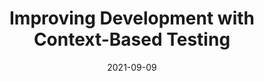 ---
title: "Improving Development with Context-Based Testing"
date: 2021-09-09
time: "18:30"
excerpt: |
  It’s very common for developers to follow a “one test fixture per class/component” approach; that is, one file containing all of the tests that verify a given class or component. Then a new bug report comes in, the fix is a simple one-liner, but it requires 50 new lines of test code. There’s also a new feature that’s supposed to be easy to implement, but too hard to write tests for it because the test files are too messy. In both cases, the tendency is to simply ignore the tests, write the code, and call it done.

  In this talk, we’ll take a look at context-based testing as an approach to organizing tests, making them easier to read, write, and maintain. It works for many types of tests, such as unit, integration, and end-to-end. And it keeps both developers and the business happy!
presenter:
  name: Claudio Lassala
  website: https://lassala.net/
sponsor:
  name: Improving
  website: https://improving.com/
youtube: RxvdMKjVDNE
---